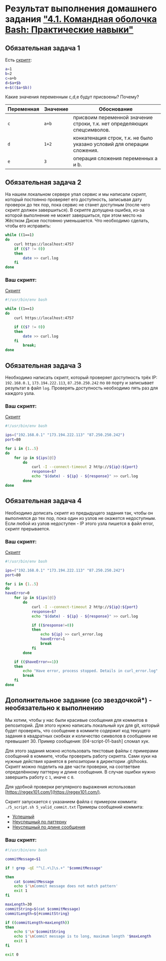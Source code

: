 # Результат выполнения домашнего задания ["4.1. Командная оболочка Bash: Практические навыки"](https://github.com/netology-code/sysadm-homeworks/tree/devsys10/04-script-01-bash)

## Обязательная задача 1

Есть [скрипт](1_script.sh):

```bash
a=1
b=2
c=a+b
d=$a+$b
e=$(($a+$b))
```

Какие значения переменным c,d,e будут присвоены? Почему?


| Переменная | Значение | Обоснование                                                              |
| ---------- | -------- | ------------------------------------------------------------------------ |
| `c`        | `a+b`    | присвоим переменной значение строки, т.к. нет определяющих спецсимволов. |
| `d`        | `1+2`    | конкатенация строк, т.к. не было указано условий для операции сложения.  |
| `e`        | `3`      | операция сложения переменных a и b.                                      |

## Обязательная задача 2
На нашем локальном сервере упал сервис и мы написали скрипт, который постоянно проверяет его доступность, записывая дату проверок до тех пор, пока сервис не станет доступным (после чего скрипт должен завершиться). В скрипте допущена ошибка, из-за которой выполнение не может завершиться, при этом место на Жёстком Диске постоянно уменьшается. Что необходимо сделать, чтобы его исправить:

```bash
while ((1==1)
do
	curl https://localhost:4757
	if (($? != 0))
	then
		date >> curl.log
	fi
done
```

### Ваш скрипт:

[Скрипт](2_script.sh)

```bash
#!/usr/bin/env bash

while ((1==1)
do
	curl https://localhost:4757

	if (($? != 0))
	then
		date >> curl.log
	fi
        break;
done
```

## Обязательная задача 3
Необходимо написать скрипт, который проверяет доступность трёх IP: `192.168.0.1`, `173.194.222.113`, `87.250.250.242` по `80` порту и записывает результат в файл `log`. Проверять доступность необходимо пять раз для каждого узла.

### Ваш скрипт:

[Скрипт](3_script.sh)

```bash
#!/usr/bin/env bash

ips=("192.168.0.1" "173.194.222.113" "87.250.250.242")
port=80

for i in {1..5}
do
    for ip in ${ips[@]}
        do
            curl -I --connect-timeout 2 http://${ip}:${port}
            response=$?
            echo "$(date) - ${ip} - ${response}" >> curl.log
        done
done
```

## Обязательная задача 4
Необходимо дописать скрипт из предыдущего задания так, чтобы он выполнялся до тех пор, пока один из узлов не окажется недоступным. Если любой из узлов недоступен - IP этого узла пишется в файл error, скрипт прерывается.

### Ваш скрипт:

[Скрипт](4_script.sh)

```bash
#!/usr/bin/env bash

ips=("192.168.0.1" "173.194.222.113" "87.250.250.242")
port=80

for i in {1..5}
do
haveError=0
    for ip in ${ips[@]}
        do
            curl -I --connect-timeout 2 http://${ip}:${port}
            response=$?
            echo "$(date) - ${ip} - ${response}" >> curl.log

            if (($response!=0))
            then
                echo ${ip} >> curl_error.log
                haveError=1
                break
            fi
        done

    if (($haveError==1))
    then
        echo "Have error, process stopped. Details in curl_error.log"
        break
    fi
done
```

## Дополнительное задание (со звездочкой*) - необязательно к выполнению

Мы хотим, чтобы у нас были красивые сообщения для коммитов в репозиторий. Для этого нужно написать локальный хук для git, который будет проверять, что сообщение в коммите содержит код текущего задания в квадратных скобках и количество символов в сообщении не превышает 30. Пример сообщения: \[04-script-01-bash\] сломал хук.

Для этого задания можно использовать текстовые файлы с примерами сообщений в коммите, чтобы проверить работу скрипта. Сами хуки на нужные действия хранятся в репозитории в директории .git/hooks. Скрипт можно поделить на две части проверки, на соответвие определённому паттерну и длине сообщения. В случае ошибки нужно завершить работу с `1`, иначе с `0`.

Для удобной проверки регулярного выражения использовал [https://regex101.com/](https://regex101.com/).

Скрипт запускается с указанием файла с примером коммита: `./5_script.sh 5_valid_commit.txt`
Примеры сообщений коммита:
- [Успешный](5_valid_commit.txt)
- [Неуспешный по паттерну](5_invalid_commit_pattern.txt)
- [Неуспешный по длине сообщения](5_invalid_commit_message_length.txt)

### Ваш скрипт:
```bash
#!/usr/bin/env bash

commitMessage=$1

if ! grep -qE "^\[.+\]\s.+" "$commitMessage"

then
    cat $commitMessage
    echo $'\nCommit message does not match pattern'
    exit 1
fi

maxLength=30
commitString=$(cat $commitMessage)
commitLength=${#commitString} 

if ((commitLength>maxLength))
then
    echo $'\n'$commitString
    echo $'\nCommit message is to long, maximum length '$maxLength
    exit 1
fi

exit 0
```